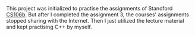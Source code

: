 This project was initialized to practise the assignments of Standford [CS106b](http://web.stanford.edu/class/cs106b/). 
But after I completed the assignment 3, the courses' assignments stopped sharing with the Internet. 
Then I just utilized the lecture material and kept practising C++ by myself.
